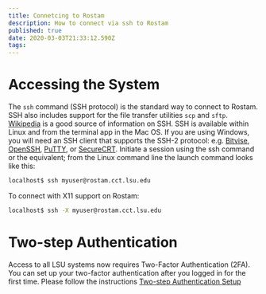 ```yaml
---
title: Connetcing to Rostam
description: How to connect via ssh to Rostam
published: true
date: 2020-03-03T21:33:12.590Z
tags: 
---
```


# Accessing the System

The `ssh` command (SSH protocol) is the standard way to connect to Rostam. SSH also includes support for the file transfer utilities `scp` and `sftp`. [Wikipedia](https://en.wikipedia.org/wiki/Secure_Shell) is a good source of information on SSH. SSH is available within Linux and from the terminal app in the Mac OS. If you are using Windows, you will need an SSH client that supports the SSH-2 protocol: e.g. [Bitvise](http://www.bitvise.com/), [OpenSSH](http://www.openssh.com/), [PuTTY](http://www.putty.org/), or [SecureCRT](https://www.vandyke.com/products/securecrt/). Initiate a session using the ssh command or the equivalent; from the Linux command line the launch command looks like this:

```bash
localhost$ ssh myuser@rostam.cct.lsu.edu
```

To connect with X11 support on Rostam:
```bash
localhost$ ssh -X myuser@rostam.cct.lsu.edu
```

# Two-step Authentication
Access to all LSU systems now requires Two-Factor Authentication (2FA). You can set up your two-factor authentication after you logged in for the first time. Please follow the instructions [Two-step Authentication Setup](https://wiki.rostam.cct.lsu.edu/en/ssh/otp)